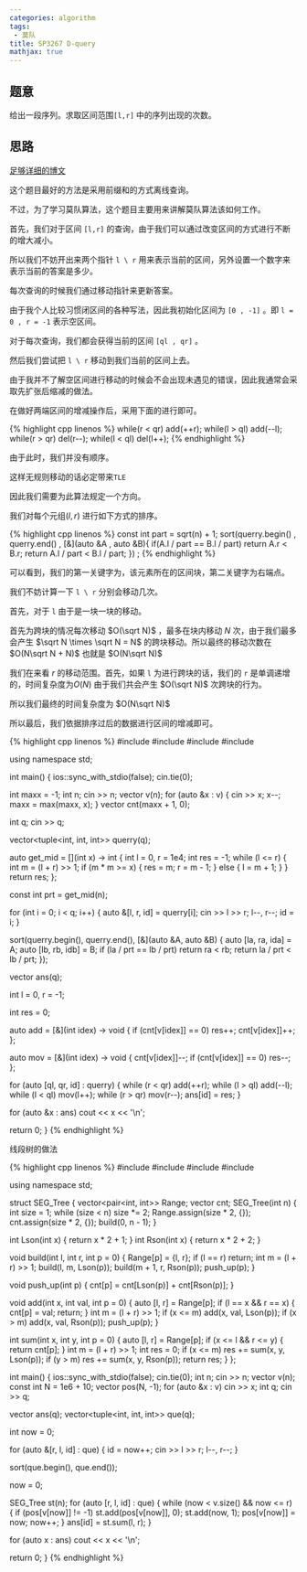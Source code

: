 ```yaml
---
categories: algorithm
tags:
 - 莫队
title: SP3267 D-query
mathjax: true
---
```


## 题意

给出一段序列。求取区间范围`[l,r]` 中的序列出现的次数。

## 思路

[足够详细的博文](https://www.cnblogs.com/WAMonster/p/10118934.html)

这个题目最好的方法是采用前缀和的方式离线查询。

不过，为了学习莫队算法，这个题目主要用来讲解莫队算法该如何工作。

首先，我们对于区间 `[l,r]` 的查询，由于我们可以通过改变区间的方式进行不断的增大减小。

所以我们不妨开出来两个指针 `l \ r` 用来表示当前的区间，另外设置一个数字来表示当前的答案是多少。

每次查询的时候我们通过移动指针来更新答案。

由于我个人比较习惯闭区间的各种写法，因此我初始化区间为 `[0 , -1]` 。即 `l = 0 , r = -1` 表示空区间。

对于每次查询，我们都会获得当前的区间 `[ql , qr]` 。

然后我们尝试把 `l \ r` 移动到我们当前的区间上去。

由于我并不了解空区间进行移动的时候会不会出现未遇见的错误，因此我通常会采取先扩张后缩减的做法。

在做好两端区间的增减操作后，采用下面的进行即可。

{% highlight cpp linenos %}
while(r < qr) add(++r);
while(l > ql) add(--l);
while(r > qr) del(r--);
while(l < ql) del(l++);
{% endhighlight  %}

由于此时，我们并没有顺序。

这样无规则移动的话必定带来`TLE`

因此我们需要为此算法规定一个方向。

我们对每个元组$(l,r)$ 进行如下方式的排序。

{% highlight cpp linenos %}
const int part = sqrt(n) + 1;
sort(querry.begin() , querry.end() , [&](auto &A , auto &B){
    if(A.l / part == B.l / part) return A.r < B.r;
    return A.l / part < B.l / part;
}) ;
{% endhighlight %}

可以看到，我们的第一关键字为，该元素所在的区间块，第二关键字为右端点。

我们不妨计算一下 `l \ r` 分别会移动几次。

首先，对于 `l` 由于是一块一块的移动。

首先为跨块的情况每次移动 $O(\sqrt N)$ ，最多在块内移动  $N$ 次，由于我们最多会产生 $\sqrt N \times \sqrt N = N$ 的跨块移动。所以最终的移动次数在 $O(N\sqrt N + N)$  也就是 $O(N\sqrt N)$

我们在来看 $r$  的移动范围。首先，如果 `l` 为进行跨块的话，我们的 `r` 是单调递增的，时间复杂度为$O(N)$ 由于我们共会产生 $O(\sqrt N)$ 次跨块的行为。

所以我们最终的时间复杂度为 $O(N\sqrt N)$

所以最后，我们依据排序过后的数据进行区间的增减即可。

{% highlight cpp linenos %}
#include <algorithm>
#include <iostream>
#include <tuple>
#include <vector>

using namespace std;

int main() {
  ios::sync_with_stdio(false);
  cin.tie(0);
  
  int maxx = -1;
  int n;
  cin >> n;
  vector<int> v(n);
  for (auto &x : v) {
    cin >> x;
    x--;
    maxx = max(maxx, x);
  }
  vector<int> cnt(maxx + 1, 0);

  int q;
  cin >> q;

  vector<tuple<int, int, int>> querry(q);

  auto get_mid = [](int x) -> int {
    int l = 0, r = 1e4;
    int res = -1;
    while (l <= r) {
      int m = (l + r) >> 1;
      if (m * m >= x) {
        res = m;
        r = m - 1;
      } else {
        l = m + 1;
      }
    }
    return res;
  };

  const int prt = get_mid(n);

  for (int i = 0; i < q; i++) {
    auto &[l, r, id] = querry[i];
    cin >> l >> r;
    l--, r--;
    id = i;
  }

  sort(querry.begin(), querry.end(), [&](auto &A, auto &B) {
    auto [la, ra, ida] = A;
    auto [lb, rb, idb] = B;
    if (la / prt == lb / prt) return ra < rb;
    return la / prt < lb / prt;
  });

  vector<int> ans(q);

  int l = 0, r = -1;

  int res = 0;

  auto add = [&](int idex) -> void {
    if (cnt[v[idex]] == 0) res++;
    cnt[v[idex]]++;
  };

  auto mov = [&](int idex) -> void {
    cnt[v[idex]]--;
    if (cnt[v[idex]] == 0) res--;
  };

  for (auto [ql, qr, id] : querry) {
    while (r < qr) add(++r);
    while (l > ql) add(--l);
    while (l < ql) mov(l++);
    while (r > qr) mov(r--);
    ans[id] = res;
  }

  for (auto &x : ans) cout << x << '\n';

  return 0;
}
{% endhighlight  %}



线段树的做法

{% highlight cpp linenos %}
#include <algorithm>
#include <iostream>
#include <tuple>
#include <vector>

using namespace std;

struct SEG_Tree {
  vector<pair<int, int>> Range;
  vector<int> cnt;
  SEG_Tree(int n) {
    int size = 1;
    while (size < n) size *= 2;
    Range.assign(size * 2, {});
    cnt.assign(size * 2, {});
    build(0, n - 1);
  }

  int Lson(int x) { return x * 2 + 1; }
  int Rson(int x) { return x * 2 + 2; }

  void build(int l, int r, int p = 0) {
    Range[p] = {l, r};
    if (l == r) return;
    int m = (l + r) >> 1;
    build(l, m, Lson(p));
    build(m + 1, r, Rson(p));
    push_up(p);
  }

  void push_up(int p) { cnt[p] = cnt[Lson(p)] + cnt[Rson(p)]; }

  void add(int x, int val, int p = 0) {
    auto [l, r] = Range[p];
    if (l == x && r == x) {
      cnt[p] = val;
      return;
    }
    int m = (l + r) >> 1;
    if (x <= m) add(x, val, Lson(p));
    if (x > m) add(x, val, Rson(p));
    push_up(p);
  }

  int sum(int x, int y, int p = 0) {
    auto [l, r] = Range[p];
    if (x <= l && r <= y) {
      return cnt[p];
    }
    int m = (l + r) >> 1;
    int res = 0;
    if (x <= m) res += sum(x, y, Lson(p));
    if (y > m) res += sum(x, y, Rson(p));
    return res;
  }
};

int main() {
  ios::sync_with_stdio(false);
  cin.tie(0);
  int n;
  cin >> n;
  vector<int> v(n);
  const int N = 1e6 + 10;
  vector<int> pos(N, -1);
  for (auto &x : v) cin >> x;
  int q;
  cin >> q;

  vector<int> ans(q);
  vector<tuple<int, int, int>> que(q);

  int now = 0;

  for (auto &[r, l, id] : que) {
    id = now++;
    cin >> l >> r;
    l--, r--;
  }

  sort(que.begin(), que.end());

  now = 0;

  SEG_Tree st(n);
  for (auto [r, l, id] : que) {
    while (now < v.size() && now <= r) {
      if (pos[v[now]] != -1) st.add(pos[v[now]], 0);
      st.add(now, 1);
      pos[v[now]] = now;
      now++;
    }
    ans[id] = st.sum(l, r);
  }

  for (auto x : ans) cout << x << '\n';

  return 0;
}
{% endhighlight  %}

